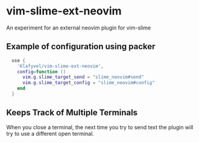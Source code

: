 # vim-slime-ext-neovim
An experiment for an external neovim plugin for vim-slime

## Example of configuration using packer

```lua
  use {
    'Klafyvel/vim-slime-ext-neovim',
    config=function ()
      vim.g.slime_target_send = "slime_neovim#send"
      vim.g.slime_target_config = "slime_neovim#config"
    end
  }
```

## Keeps Track of Multiple Terminals

When you close a terminal, the next time you try to send text the plugin will try to use a different open terminal.
